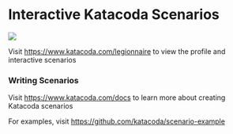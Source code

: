 # Interactive Katacoda Scenarios

[![](http://shields.katacoda.com/katacoda/legionnaire/count.svg)](https://www.katacoda.com/legionnaire "Get your profile on Katacoda.com")

Visit https://www.katacoda.com/legionnaire to view the profile and interactive scenarios

### Writing Scenarios
Visit https://www.katacoda.com/docs to learn more about creating Katacoda scenarios

For examples, visit https://github.com/katacoda/scenario-example
